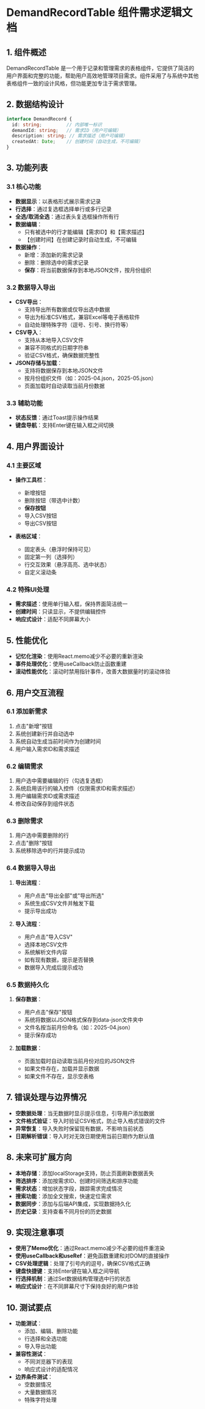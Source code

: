 # DemandRecordTable 组件需求逻辑文档

## 1. 组件概述

DemandRecordTable 是一个用于记录和管理需求的表格组件，它提供了简洁的用户界面和完整的功能，帮助用户高效地管理项目需求。组件采用了与系统中其他表格组件一致的设计风格，但功能更加专注于需求管理。

## 2. 数据结构设计

```typescript
interface DemandRecord {
  id: string;         // 内部唯一标识
  demandId: string;   // 需求ID（用户可编辑）
  description: string; // 需求描述（用户可编辑）
  createdAt: Date;    // 创建时间（自动生成，不可编辑）
}
```

## 3. 功能列表

### 3.1 核心功能

- **数据显示**：以表格形式展示需求记录
- **行选择**：通过复选框选择单行或多行记录
- **全选/取消全选**：通过表头复选框操作所有行
- **数据编辑**：
  - 只有被选中的行才能编辑【需求ID】和【需求描述】
  - 【创建时间】在创建记录时自动生成，不可编辑
- **数据操作**：
  - 新增：添加新的需求记录
  - 删除：删除选中的需求记录
  - **保存**：将当前数据保存到本地JSON文件，按月份组织

### 3.2 数据导入导出

- **CSV导出**：
  - 支持导出所有数据或仅导出选中数据
  - 导出为标准CSV格式，兼容Excel等电子表格软件
  - 自动处理特殊字符（逗号、引号、换行符等）
- **CSV导入**：
  - 支持从本地导入CSV文件
  - 兼容不同格式的日期字符串
  - 验证CSV格式，确保数据完整性
- **JSON存储与加载**：
  - 支持将数据保存到本地JSON文件
  - 按月份组织文件（如：2025-04.json，2025-05.json）
  - 页面加载时自动读取当前月份数据

### 3.3 辅助功能

- **状态反馈**：通过Toast提示操作结果
- **键盘导航**：支持Enter键在输入框之间切换

## 4. 用户界面设计

### 4.1 主要区域

- **操作工具栏**：
  - 新增按钮
  - 删除按钮（带选中计数）
  - **保存按钮**
  - 导入CSV按钮
  - 导出CSV按钮

- **表格区域**：
  - 固定表头（悬浮时保持可见）
  - 固定第一列（选择列）
  - 行交互效果（悬浮高亮、选中状态）
  - 自定义滚动条

### 4.2 特殊UI处理

- **需求描述**：使用单行输入框，保持界面简洁统一
- **创建时间**：只读显示，不提供编辑控件
- **响应式设计**：适配不同屏幕大小

## 5. 性能优化

- **记忆化渲染**：使用React.memo减少不必要的重新渲染
- **事件处理优化**：使用useCallback防止函数重建
- **滚动性能优化**：滚动时禁用指针事件，改善大数据量时的滚动体验

## 6. 用户交互流程

### 6.1 添加新需求

1. 点击"新增"按钮
2. 系统创建新行并自动选中
3. 系统自动生成当前时间作为创建时间
4. 用户输入需求ID和需求描述

### 6.2 编辑需求

1. 用户选中需要编辑的行（勾选复选框）
2. 系统启用该行的输入控件（仅限需求ID和需求描述）
3. 用户编辑需求ID或需求描述
4. 修改自动保存到组件状态

### 6.3 删除需求

1. 用户选中需要删除的行
2. 点击"删除"按钮
3. 系统移除选中的行并提示成功

### 6.4 数据导入导出

1. **导出流程**：
   - 用户点击"导出全部"或"导出所选"
   - 系统生成CSV文件并触发下载
   - 提示导出成功

2. **导入流程**：
   - 用户点击"导入CSV"
   - 选择本地CSV文件
   - 系统解析文件内容
   - 如有现有数据，提示是否替换
   - 数据导入完成后提示成功

### 6.5 数据持久化

1. **保存数据**：
   - 用户点击"保存"按钮
   - 系统将数据以JSON格式保存到data-json文件夹中
   - 文件名按当前月份命名（如：2025-04.json）
   - 提示保存成功

2. **加载数据**：
   - 页面加载时自动读取当前月份对应的JSON文件
   - 如果文件存在，加载并显示数据
   - 如果文件不存在，显示空表格

## 7. 错误处理与边界情况

- **空数据处理**：当无数据时显示提示信息，引导用户添加数据
- **文件格式验证**：导入时验证CSV格式，防止导入格式错误的文件
- **异常恢复**：导入失败时保留现有数据，不影响当前状态
- **日期解析错误**：导入时对无效日期使用当前日期作为默认值

## 8. 未来可扩展方向

- **本地存储**：添加localStorage支持，防止页面刷新数据丢失
- **筛选排序**：添加按需求ID、创建时间筛选和排序功能
- **需求状态**：增加状态字段，跟踪需求完成情况
- **搜索功能**：添加全文搜索，快速定位需求
- **数据同步**：添加与后端API集成，实现数据持久化
- **历史记录**：支持查看不同月份的历史数据

## 9. 实现注意事项

- **使用了Memo优化**：通过React.memo减少不必要的组件重渲染
- **使用useCallback和useRef**：避免函数重建和对DOM的直接操作
- **CSV处理逻辑**：处理了引号内的逗号，确保CSV格式正确
- **键盘快捷键**：支持Enter键在输入框之间导航
- **行选择机制**：通过Set数据结构管理选中行的状态
- **响应式设计**：在不同屏幕尺寸下保持良好的用户体验

## 10. 测试要点

- **功能测试**：
  - 添加、编辑、删除功能
  - 行选择和全选功能
  - 导入导出功能
- **兼容性测试**：
  - 不同浏览器下的表现
  - 响应式设计的适配情况
- **边界条件测试**：
  - 空数据情况
  - 大量数据情况
  - 特殊字符处理 